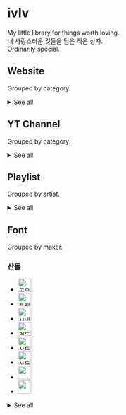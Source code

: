 # ivlv
My little library for things worth loving.  
내 사랑스러운 것들을 담은 작은 상자.  
Ordinarily special.  

## Website
Grouped by category.
<details>	
<summary>See all</summary>

### Dev
-	Velog: https://velog.io/
### Design/Graphic
#### UI
-	pxd Story: http://pxd.co.kr/pages/story/story_main.html
#### Animation/Motion
-	Tendril: https://tendril.ca/
-	Patexum: https://patexum.com/
-	yama_ko: http://www.yama-ko.net/
-	misokabocha: http://quarter-d.com/
-	Shun Yamaguchi: https://oumlr.com/
### Data
-	데이터안심구역 | 데이터시각화: http://datakorea.datastore.or.kr/
#### Geo
-	VW LAB: https://www.vw-lab.com/
### Lang
#### Phonetics
-	양병곤 교수의 홈페이지: http://www.fonetiks.info/
#### Conlang
-	stelo: https://cafe.naver.com/stelo
</details>

## YT Channel
Grouped by category.
<details>	
<summary>See all</summary>

### Dev
-	carykh: https://www.youtube.com/user/carykh
### Science
-	Kurzgesagt - In a Nutshell: https://www.youtube.com/user/Kurzgesagt
</details>

## Playlist
Grouped by artist.
<details>	
<summary>See all</summary>

### 쏜애플 (Thornapple)
-	도롱뇽 
	> 우린 서로의 귀 뒤편에 씨앗 하나를 묻고
-	빨간피터
	> 난 한낮에 뜬 보이지 않는 달
-	플랑크톤
	> 아 그토록 비웃던 현실에 발을 딛네
-	서울
	> 너와 난 잠투정을 부리는 억양이 달라서 농담밖에 할 게 없었네
-	백치
	> 어차피 이 지구에선 모두 외톨이
-	낯선 열대
	> 오늘은 어제와 비슷한 수의 사람들이 길에서 죽어간 하루
### 못 (Mot)
-	카페인
	> 늘 깨어있고만 싶어  
	  모든 중력을 다 거슬러
-	서울은 흐림
	> 아무 말도 아무 일도 아무 예감도 없이  
	  아무렇지 않게 나도
-	나의 절망을 바라는 당신에게
	> 나를 비웃어요  
	  나를 마음껏
-	헛되었어
	> 모든게  
	  모든게  
	  헛되었어
### 이진아
-	냠냠냠
	> 냠냠냠냠냠 너의 기억을 다 먹어 버릴 거야
-	RUN
	> 도망가볼까  
	  모른척할까
-	RANDOM
	> 이걸 없앤다면 얼마나 좋을까  
	  고민해서 나온 한 가지 방법
### 선우정아
-	구애
	> I love you 루즈한 그 말도 너에게는
### 우효 (OOHYO)
-	PIZZA
	> Summer's been boring without you
-	Papercut
	> I did my best to read your eyes
-	Butter Chicken (뻔한 치킨)
	> 아 돌고 돌고 돌아도 이 세상은 변하지 않아  
	  그리고 넌 뻔하지 않아
### 술탄 오브 더 디스코 (Sultan Of The Disco)
-	사라지는 꿈
	> 사라지는 꿈을 꾸곤해  
	  숨을 곳을 찾아 떠나네
### 공중도둑 (Mid-Air Thief)
-	하얀방
	> 벽을 새하얗게 칠해줘 그 위에 흰 그림
### 스텔라장 (Stella Jang)
-	Alcoholman (알콜맨)
	> 넌 술인데 물인 척 나를 속여와  
	  난 물인 듯 술을 들이켜다
### 달의하루 (Dareharu)
-	염라 (Karma)
	> 거짓말처럼 아 아미타
-	너로피어오라 (Flowering)
	> 나인 그대로 피어나고 싶어
### 우원재 (Woo)
-	진자 (Zinza)
	> 야 그딴 건 없다고 나는 다른 거지 틀린 게 아니지
-	향수 (Nostalgia)
	> 그걸 여기선 향수라고 부른다고  
	  우린 향기롭게 속았다고
-	시차 (We Are)
	> 근데 니들이 꿈을 꾸던 그 시간에  
	  나도 꿈을 꿨지  
	  두 눈 똑바로 뜬 채로
### 김민규 (Young Kay), GI$T (윤현선)
-	별 헤는 밤
	> 겨울지나 나의 별에도 봄이 오면  
	  무덤에 파란 잔디가 피어나는데  
	  내 옆에는 아무도 없던데
### BewhY (비와이)
-	다음것 (DAMM GUT)
	> Next new, next new  
	  Woo, next new thang
-	찬란 (CHALLAN)
	> 여긴 기준 없는 힙합 찌질이들 초대석  
	  질투하는 얼굴 으 못생겼으
-	힘 (Hymn)
	> 살아 난 아버지 아들로  
	  만물이 그로 말미암아 모두
-	Let me know, God (어디로)
	> 언젠가부터 날 지배하는 욕망  
	  마지막엔 결국 나는 그걸 쫓아
-	Neo Christian Flow
	> 신은 죽었다고 말했던 니체는 죽었다  
	  망칠 든 Christian Flow 그 예를 들면 나야
### sokodomo
-	지구멸망
	> 아프지도 슬프지도 않아  
	  이젠 끝이란 걸 증명해줘
-	mini cow
	> we don’t bow  
	  mini cow how  
	  is it really allowed
</details>

## Font
Grouped by maker.
### 산돌
-	<img title="곧은부리" src="https://media.sandollcloud.com/static/images/contents/EtoH/SDGodeunBuri_02.png" height="30px"></img>
-	<img title="프레스" src="https://media.sandollcloud.com/static/images/contents/MtoP/SDPress_02.png" height="30px"></img>
-	<img title="시네마극장" src="https://media.sandollcloud.com/static/images/contents/AtoD/SDCinemaTheater_02.png" height="30px"></img>
-	<img title="격동고딕" src="https://media.sandollcloud.com/static/images/contents/EtoH/SDGyeokdongGothic_02.png" height="30px"></img>
-	<img title="산돌고딕Neo1" src="https://media.sandollcloud.com/static/images/contents/EtoH/SDGothicNeo1Unicode_02.png" height="30px"></img>
-	<img title="산돌고딕Neo2" src="https://media.sandollcloud.com/static/images/contents/EtoH/SDGtNeo2Uni_02.png" height="30px"></img>
-	<img title="" src="" height="30px"></img>
-	<img title="" src="" height="30px"></img>
<details>	
<summary>See all</summary>
